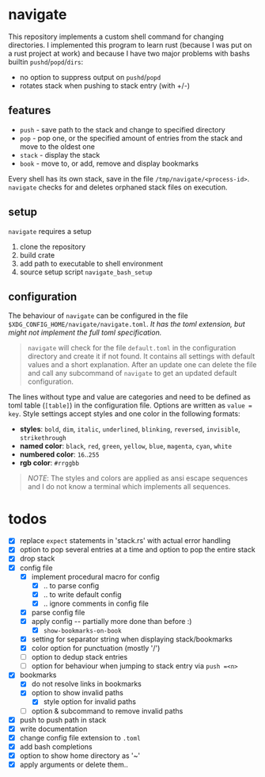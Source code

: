 # navigate

This repository implements a custom shell command for changing directories.
I implemented this program to learn rust (because I was put on a rust project at work) and because I have two major problems with bashs builtin `pushd`/`popd`/`dirs`:
* no option to suppress output on `pushd`/`popd`
* rotates stack when pushing to stack entry (with +/-<entry-number>)

## features

* `push` - save path to the stack and change to specified directory
* `pop` - pop one, or the specified amount of entries from the stack and move to the oldest one
* `stack` - display the stack
* `book` - move to, or add, remove and display bookmarks

Every shell has its own stack, save in the file `/tmp/navigate/<process-id>`.
`navigate` checks for and deletes orphaned stack files on execution.


## setup

`navigate` requires a setup
1) clone the repository
1) build crate
1) add path to executable to shell environment
1) source setup script `navigate_bash_setup`


## configuration

The behaviour of `navigate` can be configured in the file `$XDG_CONFIG_HOME/navigate/navigate.toml`.
*It has the toml extension, but might not implement the full toml specification.*

> `navigate` will check for the file `default.toml` in the configuration directory and create it if not found.
> It contains all settings with default values and a short explanation.
> After an update one can delete the file and call any subcommand of `navigate` to get an updated default configuration.

The lines without type and value are categories and need to be defined as toml table (`[table]`) in the configuration file.
Options are written as `value = key`.
Style settings accept styles and one color in the following formats:
* **styles**: `bold`, `dim`, `italic`, `underlined`, `blinking`, `reversed`, `invisible`, `strikethrough`
* **named color**: `black`, `red`, `green`, `yellow`, `blue`, `magenta`, `cyan`, `white`
* **numbered color**: `16`..`255`
* **rgb color**: `#rrggbb`

> *NOTE*: The styles and colors are applied as ansi escape sequences and I do not know a terminal which implements all sequences.


# todos

- [x] replace `expect` statements in 'stack.rs' with actual error handling
- [x] option to pop several entries at a time and option to pop the entire stack
- [x] drop stack
- [x] config file
  - [x] implement procedural macro for config
    - [x] .. to parse config
    - [x] .. to write default config
    - [x] .. ignore comments in config file
  - [x] parse config file
  - [x] apply config -- partially more done than before :)
    - [x] `show-bookmarks-on-book`
  - [x] setting for separator string when displaying stack/bookmarks
  - [x] color option for punctuation (mostly '/')
  - [ ] option to dedup stack entries
  - [ ] option for behaviour when jumping to stack entry via `push =<n>`
- [x] bookmarks
  - [x] do not resolve links in bookmarks
  - [x] option to show invalid paths
    - [x] style option for invalid paths
  - [ ] option & subcommand to remove invalid paths
- [x] push <number> to push path in stack
- [x] write documentation
- [x] change config file extension to `.toml`
- [x] add bash completions
- [x] option to show home directory as '~'
- [x] apply arguments or delete them..
